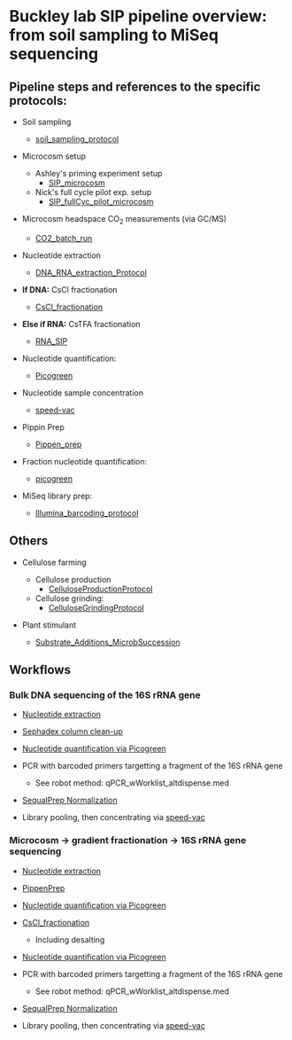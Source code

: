# Buckley lab SIP pipeline overview: from soil sampling to MiSeq sequencing

## Pipeline steps and references to the specific protocols:

* Soil sampling
	* [soil_sampling_protocol](../sampling/soil_sampling_protocol.html)
	
* Microcosm setup
	* Ashley's priming experiment setup
		* [SIP_microcosm](../microcosm/SIP_microcosm.html)
	* Nick's full cycle pilot exp. setup
		* [SIP_fullCyc_pilot_microcosm](../microcosm/SIP_fullCyc_pilot_microcosm.html)

* Microcosm headspace CO<sub>2</sub> measurements (via GC/MS)
	* [CO2_batch_run](../GCMS_operation/CO2_batch_run.html)

* Nucleotide extraction
	* [DNA_RNA_extraction_Protocol](../nucleotide_extraction/DNA_RNA_extraction_Protocol.html) 

* __If DNA:__ CsCl fractionation
	* [CsCl_fractionation](../CsCl_fractionation/CsCl_fractionation.html) 

* __Else if RNA:__ CsTFA fractionation
	* [RNA_SIP](../RNA_SIP/RNA_SIP.html)

* Nucleotide quantification:
	* [Picogreen](../nucleotide_conc/picogreen.html)

* Nucleotide sample concentration
	* [speed-vac](../speed-vac/speed-vac.html)

* Pippin Prep
	* [Pippen_prep](../Pippen_prep/Pippen_prep.html)

* Fraction nucleotide quantification:
	* [picogreen](../nucleotide_conc/picogreen.html)

* MiSeq library prep:
	* [Illumina_barcoding_protocol](../library_prep/Illumina_barcoding_protocol.html)


## Others

* Cellulose farming
	* Cellulose production
		* [CelluloseProductionProtocol](../cellulose_farming/CelluloseProductionProtocol.html)
	* Cellulose grinding:
		* [CelluloseGrindingProtocol](../cellulose_farming/CelluloseGrindingProtocol.html)
	
* Plant stimulant
	* [Substrate_Additions_MicrobSuccession](../plant_stimulant/Substrate_Additions_MicrobSuccession.htm)


## Workflows

### Bulk DNA sequencing of the 16S rRNA gene

* [Nucleotide extraction](../nucleotide_extraction/DNA_RNA_extraction_Protocol.html)

* [Sephadex column clean-up](http://www.gelifesciences.com/webapp/wcs/stores/servlet/productById/en/GELifeSciences/27533001)

* [Nucleotide quantification via Picogreen](../nucleotide_conc/picogreen.html)

* PCR with barcoded primers targetting a fragment of the 16S rRNA gene
	* See robot method: qPCR_wWorklist_altdispense.med

* [SequalPrep Normalization](https://www.lifetechnologies.com/order/catalog/product/A1051001)

* Library pooling, then concentrating via [speed-vac](../speed-vac/speed-vac.html)


### Microcosm -> gradient fractionation -> 16S rRNA gene sequencing

* [Nucleotide extraction](../nucleotide_extraction/DNA_RNA_extraction_Protocol.html)

* [PippenPrep](../Pippen_prep/Pippen_prep.html)

* [Nucleotide quantification via Picogreen](../nucleotide_conc/picogreen.html)

* [CsCl_fractionation](../CsCl_fractionation/CsCl_fractionation.html) 
	* Including desalting

* [Nucleotide quantification via Picogreen](../nucleotide_conc/picogreen.html)

* PCR with barcoded primers targetting a fragment of the 16S rRNA gene
	* See robot method: qPCR_wWorklist_altdispense.med

* [SequalPrep Normalization](https://www.lifetechnologies.com/order/catalog/product/A1051001)

* Library pooling, then concentrating via [speed-vac](../speed-vac/speed-vac.html)